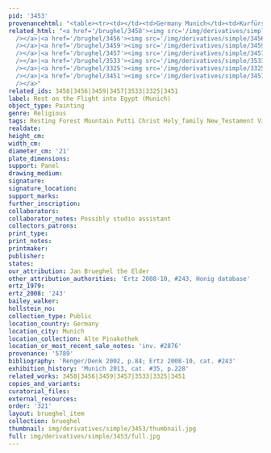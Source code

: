 ```yaml
---
pid: '3453'
provenancehtml: "<table><tr><td></td><td>Germany Munich</td><td>Kurfürstlichen Gallery</td></tr></table>"
related_html: "<a href='/brughel/3458'><img src='/img/derivatives/simple/3458/thumbnail.jpg'
  /></a>|<a href='/brughel/3456'><img src='/img/derivatives/simple/3456/thumbnail.jpg'
  /></a>|<a href='/brughel/3459'><img src='/img/derivatives/simple/3459/thumbnail.jpg'
  /></a>|<a href='/brughel/3457'><img src='/img/derivatives/simple/3457/thumbnail.jpg'
  /></a>|<a href='/brughel/3533'><img src='/img/derivatives/simple/3533/thumbnail.jpg'
  /></a>|<a href='/brughel/3325'><img src='/img/derivatives/simple/3325/thumbnail.jpg'
  /></a>|<a href='/brughel/3451'><img src='/img/derivatives/simple/3451/thumbnail.jpg'
  /></a>"
related_ids: 3458|3456|3459|3457|3533|3325|3451
label: Rest on the Flight into Egypt (Munich)
object_type: Painting
genre: Religious
tags: Resting Forest Mountain Putti Christ Holy_family New_Testament Virgin_Mary
realdate:
height_cm:
width_cm:
diameter_cm: '21'
plate_dimensions:
support: Panel
drawing_medium:
signature:
signature_location:
support_marks:
further_inscription:
collaborators:
collaborator_notes: Possibly studio assistant
collectors_patrons:
print_type:
print_notes:
printmaker:
publisher:
states:
our_attribution: Jan Brueghel the Elder
other_attribution_authorities: 'Ertz 2008-10, #243, Honig database'
ertz_1979:
ertz_2008: '243'
bailey_walker:
hollstein_no:
collection_type: Public
location_country: Germany
location_city: Munich
location_collection: Alte Pinakothek
location_or_most_recent_sale_notes: 'inv. #2876'
provenance: '5789'
bibliography: 'Renger/Denk 2002, p.84; Ertz 2008-10, cat. #243'
exhibition_history: 'Munich 2013, cat. #35, p.228'
related_works: 3458|3456|3459|3457|3533|3325|3451
copies_and_variants:
curatorial_files:
external_resources:
order: '321'
layout: brueghel_item
collection: brueghel
thumbnail: img/derivatives/simple/3453/thumbnail.jpg
full: img/derivatives/simple/3453/full.jpg
---
```

